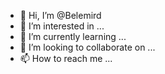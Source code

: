 - 👋 Hi, I’m @Belemird
- 👀 I’m interested in ...
- 🌱 I’m currently learning ...
- 💞️ I’m looking to collaborate on ...
- 📫 How to reach me ...

<!---
Belemird/Belemird is a ✨ special ✨ repository because its `README.md` (this file) appears on your GitHub profile.
You can click the Preview link to take a look at your changes.
--->
